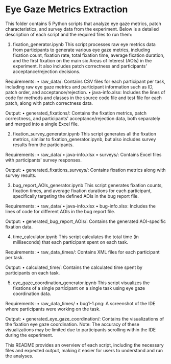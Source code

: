 # Eye Gaze Metrics Extraction


This folder contains 5 Python scripts that analyze eye gaze metrics, patch characteristics, and survey data from the experiment. Below is a detailed description of each script and the required files to run them:

1. fixation_generator.ipynb
This script processes raw eye metrics data from participants to generate various eye gaze metrics, including fixation count, fixation rate, total fixation time, average fixation duration, and the first fixation on the main six Areas of Interest (AOIs) in the experiment. It also includes patch correctness and participants' acceptance/rejection decisions.

Requirements:
•	raw_data/: Contains CSV files for each participant per task, including raw eye gaze metrics and participant information such as ID, patch order, and acceptance/rejection.
•	java-info.xlsx: Includes the lines of code for methods and classes in the source code file and test file for each patch, along with patch correctness data.

Output:
•	generated_fixations/: Contains the fixation metrics, patch correctness, and participants' acceptance/rejection data, both separately and merged into a single Excel file.

2. fixation_survey_generator.ipynb
This script generates all the fixation metrics, similar to fixation_generator.ipynb, but also includes survey results from the participants.

Requirements:
•	raw_data/
•	java-info.xlsx
•	surveys/: Contains Excel files with participants' survey responses.

Output:
•	generated_fixations_surveys/: Contains fixation metrics along with survey results.

3. bug_report_AOIs_generator.ipynb
This script generates fixation counts, fixation times, and average fixation durations for each participant, specifically targeting the defined AOIs in the bug report file.

Requirements:
•	raw_data/
•	java-info.xlsx
•	bug-info.xlsx: Includes the lines of code for different AOIs in the bug report file.

Output:
•	generated_bug_report_AOIs/: Contains the generated AOI-specific fixation data.

4. time_calculator.ipynb
This script calculates the total time (in milliseconds) that each participant spent on each task.

Requirements:
•	raw_data_times/: Contains XML files for each participant per task.

Output:
•	calculated_time/: Contains the calculated time spent by participants on each task.

5. eye_gaze_coordination_generator.ipynb
This script visualizes the fixations of a single participant on a single task using eye gaze coordination data.

Requirements:
•	raw_data_times/
•	bug1-1.png: A screenshot of the IDE where participants were working on the task.

Output:
•	generated_eye_gaze_coordination/: Contains the visualizations of the fixation eye gaze coordination. Note: The accuracy of these visualizations may be limited due to participants scrolling within the IDE during the experiment.
 
This README provides an overview of each script, including the necessary files and expected output, making it easier for users to understand and run the analyses.

